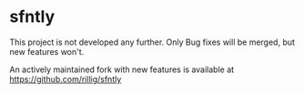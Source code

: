 # sfntly

This project is not developed any further. 
Only Bug fixes will be merged, but new features won't.

An actively maintained fork with new features is available at <https://github.com/rillig/sfntly>

